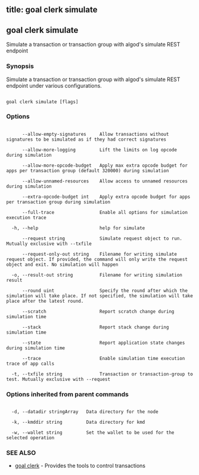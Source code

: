 title: goal clerk simulate
---
## goal clerk simulate



Simulate a transaction or transaction group with algod's simulate REST endpoint



### Synopsis



Simulate a transaction or transaction group with algod's simulate REST endpoint under various configurations.



```

goal clerk simulate [flags]

```



### Options



```

      --allow-empty-signatures     Allow transactions without signatures to be simulated as if they had correct signatures

      --allow-more-logging         Lift the limits on log opcode during simulation

      --allow-more-opcode-budget   Apply max extra opcode budget for apps per transaction group (default 320000) during simulation

      --allow-unnamed-resources    Allow access to unnamed resources during simulation

      --extra-opcode-budget int    Apply extra opcode budget for apps per transaction group during simulation

      --full-trace                 Enable all options for simulation execution trace

  -h, --help                       help for simulate

      --request string             Simulate request object to run. Mutually exclusive with --txfile

      --request-only-out string    Filename for writing simulate request object. If provided, the command will only write the request object and exit. No simulation will happen

  -o, --result-out string          Filename for writing simulation result

      --round uint                 Specify the round after which the simulation will take place. If not specified, the simulation will take place after the latest round.

      --scratch                    Report scratch change during simulation time

      --stack                      Report stack change during simulation time

      --state                      Report application state changes during simulation time

      --trace                      Enable simulation time execution trace of app calls

  -t, --txfile string              Transaction or transaction-group to test. Mutually exclusive with --request

```



### Options inherited from parent commands



```

  -d, --datadir stringArray   Data directory for the node

  -k, --kmddir string         Data directory for kmd

  -w, --wallet string         Set the wallet to be used for the selected operation

```



### SEE ALSO



* [goal clerk](../../clerk/clerk/)	 - Provides the tools to control transactions 



